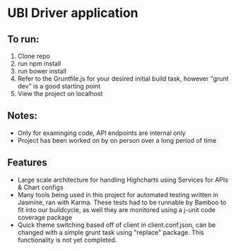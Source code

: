 # UBI Driver application

## To run:

1. Clone repo
2. run npm install
3. run bower install
4. Refer to the Gruntfile.js for your desired initial build task, however "grunt dev" is a good starting point
5. View the project on localhost

## Notes:

- Only for examinging code, API endpoints are internal only
- Project has been worked on by on person over a long period of time

## Features

- Large scale architecture for handling Highcharts using Services for APIs & Chart configs
- Many tools being used in this project for automated testing written in Jasmine, ran with Karma. These tests had to be runnable by Bamboo to fit into our buildcycle, as well they are monitored using a j-unit code coverage package
- Quick theme switching based off of client in client.conf.json, can be changed with a simple grunt task using "replace" package. This functionality is not yet completed.

